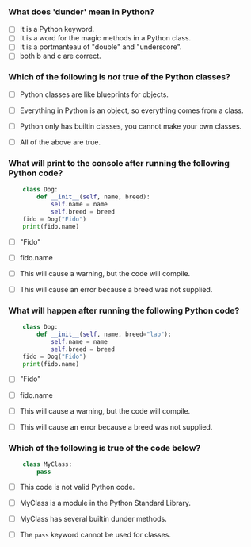 ### What does 'dunder' mean in Python?
- [ ] It is a Python keyword.
- [ ] It is a word for the magic methods in a Python class.
- [ ] It is a portmanteau of "double" and "underscore".
- [ ] both b and c are correct.

### Which of the following is *not* true of the Python classes?
- [ ] Python classes are like blueprints for objects.
- [ ] Everything in Python is an object, so everything comes from a class.
- [ ] Python only has builtin classes, you cannot make your own classes.
- [ ] All of the above are true.


### What will print to the console after running the following Python code?

``` python
    class Dog:
        def __init__(self, name, breed):
            self.name = name
            self.breed = breed
    fido = Dog("Fido")
    print(fido.name)
```

- [ ] "Fido"
- [ ] fido.name
- [ ] This will cause a warning, but the code will compile.
- [ ] This will cause an error because a breed was not supplied.


### What will happen after running the following Python code?

``` python
    class Dog:
        def __init__(self, name, breed="lab"):
            self.name = name
            self.breed = breed
    fido = Dog("Fido")
    print(fido.name)
```

- [ ] "Fido"
- [ ] fido.name
- [ ] This will cause a warning, but the code will compile.
- [ ] This will cause an error because a breed was not supplied.


### Which of the following is true of the code below?

``` python
    class MyClass:
        pass
```
- [ ] This code is not valid Python code.
- [ ] MyClass is a module in the Python Standard Library.
- [ ] MyClass has several builtin dunder methods.
- [ ] The `pass` keyword cannot be used for classes.



